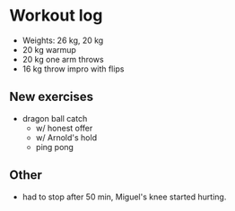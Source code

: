 # Workout log

- Weights: 26 kg, 20 kg
- 20 kg warmup
- 20 kg one arm throws
- 16 kg throw impro with flips


## New exercises

- dragon ball catch
  - w/ honest offer
  - w/ Arnold's hold
  - ping pong

## Other

- had to stop after 50 min, Miguel's knee started hurting.